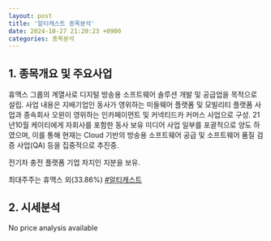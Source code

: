 ```yaml
---
layout: post
title: '알티캐스트 종목분석'
date: 2024-10-27 21:20:23 +0900
categories: 종목분석
---
```


## 1. 종목개요 및 주요사업

휴맥스 그룹의 계열사로 디지털 방송용 소프트웨어 솔루션 개발 및 공급업을 목적으로 설립. 사업 내용은 지배기업인 동사가 영위하는 미들웨어 플랫폼 및 모빌리티 플랫폼 사업과 종속회사 오윈이 영위하는 인카페이먼트 및 커넥티드카 커머스 사업으로 구성. 21년10월 케이티에게 자회사를 포함한 동사 보유 미디어 사업 일부를 포괄적으로 양도 하였으며, 이를 통해 현재는 Cloud 기반의 방송용 소프트웨어 공급 및 소프트웨어 품질 검증 사업(QA) 등을 집중적으로 추진중.

전기차 충전 플랫폼 기업 차지인 지분을 보유.

최대주주는 휴맥스 외(33.86%)
[#알티캐스트](#)

## 2. 시세분석

No price analysis available
